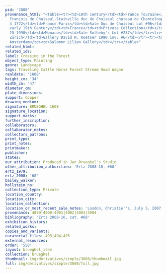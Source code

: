 ```yaml
---
pid: '3808'
provenance_html: "<table><tr><td>18th century</td><td>France Touraine</td><td>Étienne
  François de Choiseul-Stainville duc de Choiseul chateau de Chanteloup</td></tr><tr><td>Apr
  4 1772</td><td>France Paris</td><td>Sale Duc de Choiseul Lot #96</td></tr><tr><td>From
  early 19th Century</td><td>France</td><td>Private Collection</td></tr><tr><td>Jun
  15 1990</td><td>Monaco</td><td>Sale Sotheby's Lot #237</td></tr><tr><td>1990</td><td>Switzerland
  Zürich</td><td>Gallery David H. Koetser 1990 inv. #6</td></tr><tr><td>2005</td><td>Netherlands
  Amsterdam</td><td>Salomon Lilian Gallery</td></tr></table>"
related_html: 
related_ids: 
label: Crossing in the Forest
object_type: Painting
genre: Landscape
tags: Traveling Cattle Horse Forest Stream Road Wagon
realdate: '1608'
height_cm: '34'
width_cm: '47'
diameter_cm: 
plate_dimensions: 
support: Copper
drawing_medium: 
signature: BRUEGHEL 1608
signature_location: 
support_marks: 
further_inscription: 
collaborators: 
collaborator_notes: 
collectors_patrons: 
print_type: 
print_notes: 
printmaker: 
publisher: 
states: 
our_attribution: Produced in Jan Brueghel's Studio
other_attribution_authorities: 'Ertz 2008-10, #68'
ertz_1979: 
ertz_2008: '68'
bailey_walker: 
hollstein_no: 
collection_type: Private
location_country: 
location_city: 
location_collection: 
location_or_most_recent_sale_notes: 'London, Christie''s, July 5, 2007, inv. #77'
provenance: 4899|4900|4901|4902|4903|4904
bibliography: 'Ertz 2008-10, cat. #68'
exhibition_history: 
related_works: 
copies_and_variants: 
curatorial_files: 493|494|495
external_resources: 
order: '558'
layout: brueghel_item
collection: brueghel
thumbnail: img/derivatives/simple/3808/thumbnail.jpg
full: img/derivatives/simple/3808/full.jpg
---
```

